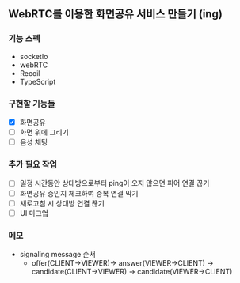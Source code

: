 ## WebRTC를 이용한 화면공유 서비스 만들기 (ing)

### 기능 스펙
- socketIo
- webRTC
- Recoil
- TypeScript

### 구현할 기능들
- [x] 화면공유
- [ ] 화면 위에 그리기
- [ ] 음성 채팅

### 추가 필요 작업
- [ ] 일정 시간동안 상대방으로부터 ping이 오지 않으면 피어 연결 끊기
- [ ] 화면공유 중인지 체크하여 중복 연결 막기
- [ ] 새로고침 시 상대방 연결 끊기
- [ ] UI 마크업

### 메모
- signaling message 순서 
  - offer(CLIENT->VIEWER)-> answer(VIEWER->CLIENT) -> candidate(CLIENT->VIEWER) -> candidate(VIEWER->CLIENT)
